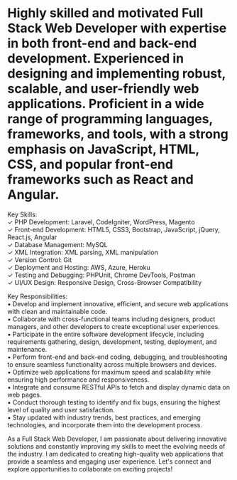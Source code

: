 <h1>Highly skilled and motivated Full Stack Web Developer with expertise in both front-end and back-end development. Experienced in designing and implementing robust, scalable, and user-friendly web applications. Proficient in a wide range of programming languages, frameworks, and tools, with a strong emphasis on JavaScript, HTML, CSS, and popular front-end frameworks such as React and Angular.</h1>

Key Skills:</br>
✓ PHP Development: Laravel, CodeIgniter, WordPress, Magento</br>
✓ Front-end Development: HTML5, CSS3, Bootstrap, JavaScript, jQuery, React.js, Angular</br>
✓ Database Management: MySQL</br>
✓ XML Integration: XML parsing, XML manipulation</br>
✓ Version Control: Git</br>
✓ Deployment and Hosting: AWS, Azure, Heroku</br>
✓ Testing and Debugging: PHPUnit, Chrome DevTools, Postman</br>
✓ UI/UX Design: Responsive Design, Cross-Browser Compatibility</br>

Key Responsibilities:</br>
▪ Develop and implement innovative, efficient, and secure web applications with clean and maintainable code.</br>
▪ Collaborate with cross-functional teams including designers, product managers, and other developers to create exceptional user experiences.</br>
▪ Participate in the entire software development lifecycle, including requirements gathering, design, development, testing, deployment, and maintenance.</br>
▪ Perform front-end and back-end coding, debugging, and troubleshooting to ensure seamless functionality across multiple browsers and devices.</br>
▪ Optimize web applications for maximum speed and scalability while ensuring high performance and responsiveness.</br>
▪ Integrate and consume RESTful APIs to fetch and display dynamic data on web pages.</br>
▪ Conduct thorough testing to identify and fix bugs, ensuring the highest level of quality and user satisfaction.</br>
▪ Stay updated with industry trends, best practices, and emerging technologies, and incorporate them into the development process.</br>

As a Full Stack Web Developer, I am passionate about delivering innovative solutions and constantly improving my skills to meet the evolving needs of the industry. I am dedicated to creating high-quality web applications that provide a seamless and engaging user experience. Let's connect and explore opportunities to collaborate on exciting projects!
